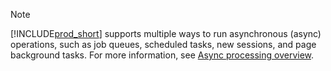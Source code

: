 > [!NOTE] 
> [!INCLUDE[prod_short](../../includes/prod_short.md)] supports multiple ways to run asynchronous (async) operations, such as job queues, scheduled tasks, new sessions, and page background tasks. For more information, see [Async processing overview](../devenv-async-overview.md).    